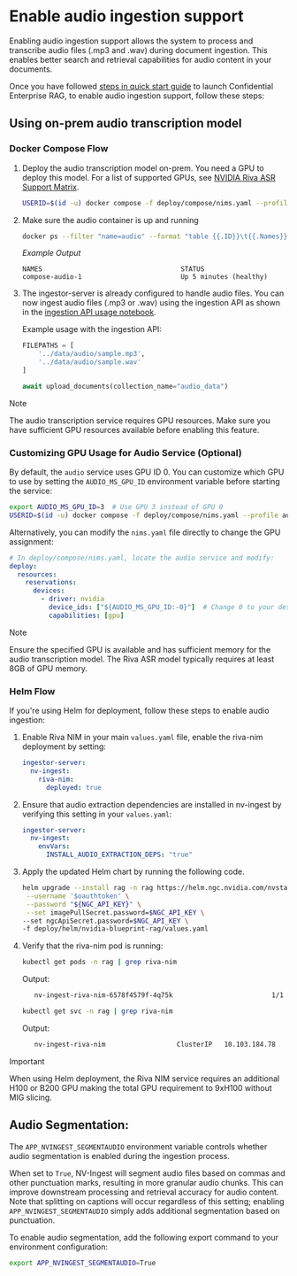 <!--
  SPDX-FileCopyrightText: Copyright (c) 2025 NVIDIA CORPORATION & AFFILIATES. All rights reserved.
  SPDX-License-Identifier: Apache-2.0
-->

# Enable audio ingestion support
Enabling audio ingestion support allows the system to process and transcribe audio files (.mp3 and .wav) during document ingestion. This enables better search and retrieval capabilities for audio content in your documents.

Once you have followed [steps in quick start guide](./quickstart.md#deploy-with-docker-compose) to launch Confidential Enterprise RAG, to enable audio ingestion support, follow these steps:

## Using on-prem audio transcription model

### Docker Compose Flow

1. Deploy the audio transcription model on-prem. You need a GPU to deploy this model. For a list of supported GPUs, see [NVIDIA Riva ASR Support Matrix](https://docs.nvidia.com/nim/riva/asr/latest/support-matrix.html#gpus-supported).
   ```bash
   USERID=$(id -u) docker compose -f deploy/compose/nims.yaml --profile audio up -d
   ```

2. Make sure the audio container is up and running
   ```bash
   docker ps --filter "name=audio" --format "table {{.ID}}\t{{.Names}}\t{{.Status}}"
   ```

   *Example Output*
   ```output
   NAMES                                   STATUS
   compose-audio-1                         Up 5 minutes (healthy)
   ```

3. The ingestor-server is already configured to handle audio files. You can now ingest audio files (.mp3 or .wav) using the ingestion API as shown in the [ingestion API usage notebook](../notebooks/ingestion_api_usage.ipynb).

   Example usage with the ingestion API:
   ```python
   FILEPATHS = [
       '../data/audio/sample.mp3',
       '../data/audio/sample.wav'
   ]

   await upload_documents(collection_name="audio_data")
   ```

> [!Note]
> The audio transcription service requires GPU resources. Make sure you have sufficient GPU resources available before enabling this feature.

### Customizing GPU Usage for Audio Service (Optional)

By default, the `audio` service uses GPU ID 0. You can customize which GPU to use by setting the `AUDIO_MS_GPU_ID` environment variable before starting the service:

```bash
export AUDIO_MS_GPU_ID=3  # Use GPU 3 instead of GPU 0
USERID=$(id -u) docker compose -f deploy/compose/nims.yaml --profile audio up -d
```

Alternatively, you can modify the `nims.yaml` file directly to change the GPU assignment:

```yaml
# In deploy/compose/nims.yaml, locate the audio service and modify:
deploy:
  resources:
    reservations:
      devices:
        - driver: nvidia
          device_ids: ["${AUDIO_MS_GPU_ID:-0}"]  # Change 0 to your desired GPU ID
          capabilities: [gpu]
```

> [!Note]
> Ensure the specified GPU is available and has sufficient memory for the audio transcription model. The Riva ASR model typically requires at least 8GB of GPU memory.

### Helm Flow

If you're using Helm for deployment, follow these steps to enable audio ingestion:

1. Enable Riva NIM in your main `values.yaml` file, enable the riva-nim deployment by setting:
   ```yaml
   ingestor-server:
     nv-ingest:
       riva-nim:
         deployed: true
   ```

2. Ensure that audio extraction dependencies are installed in nv-ingest by verifying this setting in your `values.yaml`:

   ```yaml
   ingestor-server:
     nv-ingest:
       envVars:
         INSTALL_AUDIO_EXTRACTION_DEPS: "true"
   ```

3. Apply the updated Helm chart by running the following code.

   ```bash
   helm upgrade --install rag -n rag https://helm.ngc.nvidia.com/nvstaging/blueprint/charts/nvidia-blueprint-rag-v2.3.0-rc2.tgz \
    --username '$oauthtoken' \
    --password "${NGC_API_KEY}" \
    --set imagePullSecret.password=$NGC_API_KEY \
   --set ngcApiSecret.password=$NGC_API_KEY \
   -f deploy/helm/nvidia-blueprint-rag/values.yaml
   ```

4. Verify that the riva-nim pod is running:
   ```bash
   kubectl get pods -n rag | grep riva-nim
   ```
   Output:
   ```bash
      nv-ingest-riva-nim-6578f4579f-4q75k                         1/1     Running   0             3m29s
   ```
   ```bash
   kubectl get svc -n rag | grep riva-nim
   ```
   Output:
   ```bash
      nv-ingest-riva-nim                  ClusterIP   10.103.184.78    <none>        9000/TCP,50051/TCP   4m27s
   ```

> [!Important]
> When using Helm deployment, the Riva NIM service requires an additional H100 or B200 GPU making the total GPU requirement to 9xH100 without MIG slicing.

## Audio Segmentation:

The `APP_NVINGEST_SEGMENTAUDIO` environment variable controls whether audio segmentation is enabled during the ingestion process.

When set to `True`, NV-Ingest will segment audio files based on commas and other punctuation marks, resulting in more granular audio chunks. This can improve downstream processing and retrieval accuracy for audio content. Note that splitting on captions will occur regardless of this setting; enabling `APP_NVINGEST_SEGMENTAUDIO` simply adds additional segmentation based on punctuation.

To enable audio segmentation, add the following export command to your environment configuration:

```bash
export APP_NVINGEST_SEGMENTAUDIO=True
```
